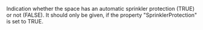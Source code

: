 Indication whether the space has an automatic sprinkler protection (TRUE) or not (FALSE).
It should only be given, if the property "SprinklerProtection" is set to TRUE.